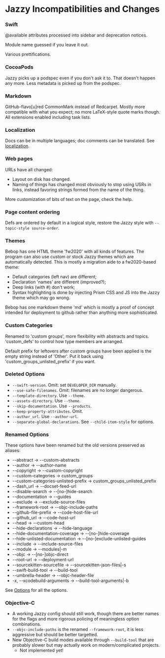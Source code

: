 # Jazzy Incompatibilities and Changes

### Swift

@available attributes processed into sidebar and deprecation notices.

Module name guessed if you leave it out.

Various prettifications.

### CocoaPods

Jazzy picks up a podspec even if you don't ask it to.  That doesn't happen
any more.  Less metadata is picked up from the podspec.

### Markdown

GitHub-flavo[u]red CommonMark instead of Redcarpet.  Mostly more compatible
with what you expect; no more LaTeX-style quote marks though.  All extensions
enabled including task lists.

### Localization

Docs can be in multiple languages; doc comments can be translated.
See [localization](localization.md).

### Web pages

URLs have all changed:
* Layout on disk has changed.
* Naming of things has changed most obviously to stop using USRs in links,
  instead favoring strings formed from the name of the thing.

More customization of bits of text on the page, check the help.

### Page content ordering

Defs are ordered by default in a logical style, restore the Jazzy style
with `--topic-style source-order`.

### Themes

Bebop has one HTML theme 'fw2020' with all kinds of features.  The program
can also use custom or stock Jazzy themes which are automatically detected.
This is mostly a migration aide to a fw2020-based theme:
* Default categories (left nav) are different;
* Declaration 'names' are different (improved?);
* Deep links (with #) don't work;
* Syntax highlighting is done by injecting Prism CSS and JS into the Jazzy
  theme which may go wrong.

Bebop has one markdown theme 'md' which is mostly a proof of concept intended
for deployment to github rather than anything more sophisticated.

### Custom Categories

Renamed to 'custom groups', more flexibility with abstracts and topics.
'custom_defs' to control how type members are arranged.

Default prefix for leftovers after custom groups have been applied is
the empty string instead of 'Other'.  Put it back using
'custom_groups_unlisted_prefix' if you want.

### Deleted Options

* `--swift-version`.  Omit: set `DEVELOPER_DIR` manually.
* `--use-safe-filenames`.  Omit: filenames are no longer dangerous.
* `--template-directory`.  Use `--theme`.
* `--assets-directory`.  Use `--theme`.
* `--skip-documentation`.  Use `--products`.
* `--keep-property-attributes`.  Omit.
* `--author_url`.  Use `--author-url`.
* `--separate-global-declarations`.  See `--child-item-style` for options.

### Renamed Options

These options have been renamed but the old versions preserved as
aliases:
* --abstract -> --custom-abstracts
* --author -> --author-name
* --copyright -> --custom-copyright
* --custom-categories -> custom_groups
* --custom-categories-unlisted-prefix -> custom_groups_unlisted_prefix
* --dash_url -> --docset-feed-url
* --disable-search -> --[no-]hide-search
* --documentation -> --guides
* --exclude -> --exclude-source-files
* --framework-root -> --objc-include-paths
* --github-file-prefix -> --code-host-file-url
* --github_url -> --code-host-url
* --head -> --custom-head
* --hide-declarations -> --hide-language
* --hide-documentation-coverage -> --[no-]hide-coverage
* --hide-unlisted-documentation -> --[no-]exclude-unlisted-guides
* --include -> --include-source-files
* --module -> --modules|-m
* --objc -> --[no-]objc-direct
* --root-url -> --deployment-url
* --sourcekitten-sourcefile -> --sourcekitten-json-files|-s
* --swift-build-tool -> --build-tool
* --umbrella-header -> --objc-header-file
* -x, --xcodebuild-arguments -> --build-tool-arguments|-b

See [Options](options.md) for all the options.

### Objective-C
* A working Jazzy config should still work, though there are better names for
  the flags and more rigorous policing of meaningless option combinations.
* `--objc-include-paths` is the renamed `--framework-root`, it is less
  aggressive but should be better targetted.
* New Objective-C build modes available through `--build-tool` that are
  probably slower but may actually work on modern/complicated projects.
    * Not implemented yet!

<!--
See [Objective C notes](???) for more.
-->
